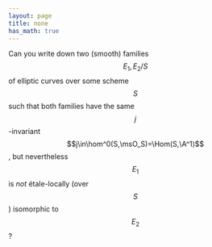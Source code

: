 ```yaml
---
layout: page
title: none
has_math: true
---
```


Can you write down two (smooth) families $$E_1,E_2/S$$ of elliptic curves over some scheme $$S$$ such that both families have the same $$j$$-invariant $$j\in\hom^0(S,\msO_S)=\Hom(S,\A^1)$$, but nevertheless $$E_1$$ is *not* étale-locally (over $$S$$) isomorphic to $$E_2$$?
